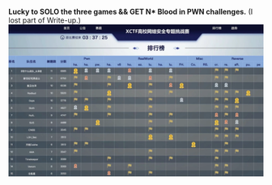 **Lucky to SOLO the three games &&
GET N\* Blood in PWN challenges.**
(I lost part of Write-up.)
![PWN](./INFO.png)


